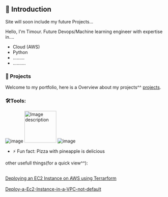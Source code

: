 ## 👋 Introduction 

Site will soon include my future Projects...

Hello, I'm Timour. Future Devops/Machine learning engineer with expertise in....

- Cloud (AWS)
- Python
- .........
- ..........

### :notebook_with_decorative_cover: Projects 

Welcome to my portfolio, here is a Overview about my projects^^ [projects](https://github.com/Tim275/Portfolio-Guide/blob/main/README.md).


 ### 🛠️Tools:
![image](https://github.com/Tim275/Tim275/assets/117520669/ae551fbe-f8a8-42e5-8ba1-18b3123db22e?width=10&height=10)
<img src="https://github.com/Tim275/Tim275/assets/117520669/115b316f-673b-4bff-9939-50cbd3067465" width="100" height="100" alt="Image description">
![image](https://github.com/Tim275/Tim275/assets/117520669/62a41798-3b6e-43bb-9e89-5a901bde4fee)



- ⚡ Fun fact: Pizza with  pineapple is delicious

other usefull things(for a quick view^^):

<br /> [Deploying an EC2 Instance on AWS using Terrarform](https://github.com/Tim275/Deploy-a-Ec2-instance-in-Terrarform) <br />
<br /> [Deploy-a-Ec2-Instance-in-a-VPC-not-default](https://github.com/Tim275/Deploy-a-Ec2-Instance-in-a-VPC-not-default-) <br />




<!--
**Tim275/Tim275** is a ✨ _special_ ✨ repository because its `README.md` (this file) appears on your GitHub profile.

Here are some ideas to get you started:






-->

